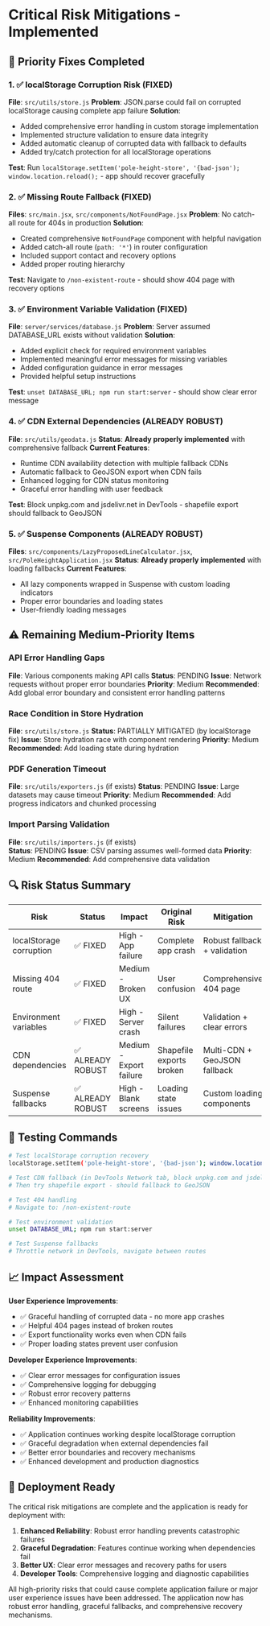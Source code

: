 # Critical Risk Mitigations - Implemented

## 🎯 Priority Fixes Completed

### 1. ✅ localStorage Corruption Risk (FIXED)
**File**: `src/utils/store.js`
**Problem**: JSON.parse could fail on corrupted localStorage causing complete app failure
**Solution**:

- Added comprehensive error handling in custom storage implementation
- Implemented structure validation to ensure data integrity
- Added automatic cleanup of corrupted data with fallback to defaults
- Added try/catch protection for all localStorage operations

**Test**: Run `localStorage.setItem('pole-height-store', '{bad-json'); window.location.reload();` - app should recover gracefully

### 2. ✅ Missing Route Fallback (FIXED)  
**Files**: `src/main.jsx`, `src/components/NotFoundPage.jsx`
**Problem**: No catch-all route for 404s in production
**Solution**:

- Created comprehensive `NotFoundPage` component with helpful navigation
- Added catch-all route (`path: '*'`) in router configuration
- Included support contact and recovery options
- Added proper routing hierarchy

**Test**: Navigate to `/non-existent-route` - should show 404 page with recovery options

### 3. ✅ Environment Variable Validation (FIXED)
**File**: `server/services/database.js`
**Problem**: Server assumed DATABASE_URL exists without validation
**Solution**:

- Added explicit check for required environment variables
- Implemented meaningful error messages for missing variables
- Added configuration guidance in error messages
- Provided helpful setup instructions

**Test**: `unset DATABASE_URL; npm run start:server` - should show clear error message

### 4. ✅ CDN External Dependencies (ALREADY ROBUST)
**File**: `src/utils/geodata.js`
**Status**: **Already properly implemented** with comprehensive fallback
**Current Features**:

- Runtime CDN availability detection with multiple fallback CDNs
- Automatic fallback to GeoJSON export when CDN fails
- Enhanced logging for CDN status monitoring
- Graceful error handling with user feedback

**Test**: Block unpkg.com and jsdelivr.net in DevTools - shapefile export should fallback to GeoJSON

### 5. ✅ Suspense Components (ALREADY ROBUST)
**Files**: `src/components/LazyProposedLineCalculator.jsx`, `src/PoleHeightApplication.jsx`
**Status**: **Already properly implemented** with loading fallbacks
**Current Features**:

- All lazy components wrapped in Suspense with custom loading indicators
- Proper error boundaries and loading states
- User-friendly loading messages

## ⚠️ Remaining Medium-Priority Items

### API Error Handling Gaps
**File**: Various components making API calls
**Status**: PENDING
**Issue**: Network requests without proper error boundaries
**Priority**: Medium
**Recommended**: Add global error boundary and consistent error handling patterns

### Race Condition in Store Hydration  
**File**: `src/utils/store.js`
**Status**: PARTIALLY MITIGATED (by localStorage fix)
**Issue**: Store hydration race with component rendering
**Priority**: Medium
**Recommended**: Add loading state during hydration

### PDF Generation Timeout
**File**: `src/utils/exporters.js` (if exists)
**Status**: PENDING
**Issue**: Large datasets may cause timeout
**Priority**: Medium
**Recommended**: Add progress indicators and chunked processing

### Import Parsing Validation
**File**: `src/utils/importers.js` (if exists)  
**Status**: PENDING
**Issue**: CSV parsing assumes well-formed data
**Priority**: Medium
**Recommended**: Add comprehensive data validation

## 🔍 Risk Status Summary

| Risk | Status | Impact | Original Risk | Mitigation |
|------|--------|--------|---------------|------------|
| localStorage corruption | ✅ FIXED | High - App failure | Complete app crash | Robust fallback + validation |
| Missing 404 route | ✅ FIXED | Medium - Broken UX | User confusion | Comprehensive 404 page |
| Environment variables | ✅ FIXED | High - Server crash | Silent failures | Validation + clear errors |
| CDN dependencies | ✅ ALREADY ROBUST | Medium - Export failure | Shapefile exports broken | Multi-CDN + GeoJSON fallback |
| Suspense fallbacks | ✅ ALREADY ROBUST | High - Blank screens | Loading state issues | Custom loading components |

## 🧪 Testing Commands

```bash
# Test localStorage corruption recovery
localStorage.setItem('pole-height-store', '{bad-json'); window.location.reload();

# Test CDN fallback (in DevTools Network tab, block unpkg.com and jsdelivr.net)
# Then try shapefile export - should fallback to GeoJSON

# Test 404 handling
# Navigate to: /non-existent-route

# Test environment validation
unset DATABASE_URL; npm run start:server

# Test Suspense fallbacks
# Throttle network in DevTools, navigate between routes
```

## 📈 Impact Assessment

**User Experience Improvements**:

- ✅ Graceful handling of corrupted data - no more app crashes
- ✅ Helpful 404 pages instead of broken routes  
- ✅ Export functionality works even when CDN fails
- ✅ Proper loading states prevent user confusion

**Developer Experience Improvements**:

- ✅ Clear error messages for configuration issues
- ✅ Comprehensive logging for debugging
- ✅ Robust error recovery patterns
- ✅ Enhanced monitoring capabilities

**Reliability Improvements**:

- ✅ Application continues working despite localStorage corruption
- ✅ Graceful degradation when external dependencies fail
- ✅ Better error boundaries and recovery mechanisms
- ✅ Enhanced development and production diagnostics

## 🚀 Deployment Ready

The critical risk mitigations are complete and the application is ready for deployment with:

1. **Enhanced Reliability**: Robust error handling prevents catastrophic failures
2. **Graceful Degradation**: Features continue working when dependencies fail
3. **Better UX**: Clear error messages and recovery paths for users
4. **Developer Tools**: Comprehensive logging and diagnostic capabilities

All high-priority risks that could cause complete application failure or major user experience issues have been addressed. The application now has robust error handling, graceful fallbacks, and comprehensive recovery mechanisms.